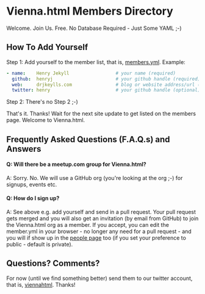 # Vienna.html Members Directory

Welcome. Join Us. Free. No Database Required - Just Some YAML ;-) 


## How To Add Yourself

Step 1: Add yourself to the member list, that is, [members.yml](members.yml). Example:

``` yaml
- name:    Henry Jekyll                 # your name (required)
  github:  henryj                       # your github handle (required)
  web:     drjkeylls.com                # blog or website address/url (optional)
  twitter: henry                        # your github handle (optional)
```

Step 2: There's no Step 2 ;-)

That's it. Thanks! Wait for the next site update to get listed on the members page. Welcome to Vienna.html.


## Frequently Asked Questions (F.A.Q.s) and Answers

#### Q: Will there be a meetup.com group for Vienna.html?

A: Sorry. No. We will use a GitHub org (you're looking at the org ;-) for signups, events etc.

#### Q: How do I sign up?

A: See above e.g. add yourself and send in a pull request. Your pull request gets merged and you will also get
an invitation (by email from GitHub) to join the Vienna.html org as a member. If you accept, you can edit the
member.yml in your browser - no longer any need for a pull request - and you will if show up in the 
[people page](https://github.com/orgs/substance/people) too (if you set your preference
to public - default is private). 



## Questions? Comments?

For now (until we find something better) send them to our twitter account, that is, [viennahtml](http://twitter.com/viennahtml). Thanks!

